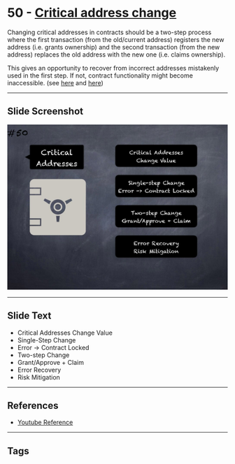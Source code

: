 # 50 - [Critical address change](Critical%20address%20change.md)
Changing critical addresses in contracts should be a two-step process where the first transaction (from the old/current address) registers the new address (i.e. grants ownership) and the second transaction (from the new address) replaces the old address with the new one (i.e. claims ownership). 

This gives an opportunity to recover from incorrect addresses mistakenly used in the first step. If not, contract functionality might become inaccessible. (see [here](https://github.com/OpenZeppelin/openzeppelin-contracts/issues/1488) and [here](https://github.com/OpenZeppelin/openzeppelin-contracts/issues/2369))
___
## Slide Screenshot
![050.jpg](../../images/4.%20Pitfalls%20and%20Best%20Practices%20101/050.jpg)
___
## Slide Text
- Critical Addresses Change Value
- Single-Step Change
- Error -> Contract Locked
- Two-step Change
- Grant/Approve + Claim
- Error Recovery
- Risk Mitigation
___
## References
- [Youtube Reference](https://youtu.be/YVewx1xVROE?t=790)
___
## Tags